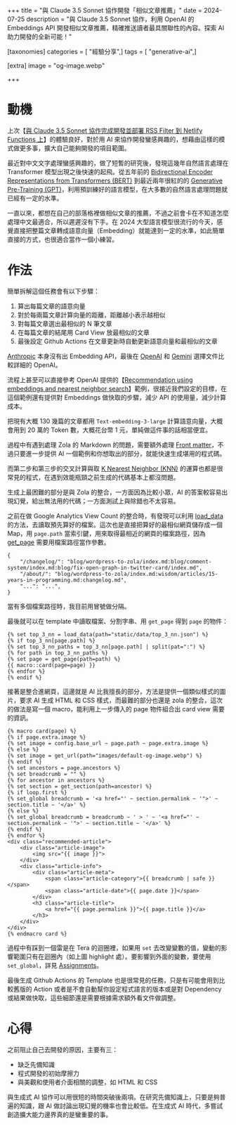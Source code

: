 +++
title = "與 Claude 3.5 Sonnet 協作開發「相似文章推薦」"
date = 2024-07-25
description = "與 Claude 3.5 Sonnet 協作，利用 OpenAI 的 Embeddings API 開發相似文章推薦，精確推送讀者最具關聯性的內容。探索 AI 助力開發的全新可能！"

[taxonomies]
categories = [ "經驗分享",]
tags = [ "generative-ai",]

[extra]
image = "og-image.webp"

+++

# 動機

上次【[與 Claude 3.5 Sonnet 協作完成開發並部署 RSS Filter 到 Netlify Functions 上](@/blog/claude-3-5-sonnet-build-functions/index.md)】的體驗良好，對於用 AI 來協作開發蠻感興趣的，想藉由這樣的模式做更多事，擴大自己能夠開發的項目範圍。

最近對中文文字處理蠻感興趣的，做了短暫的研究後，發現這幾年自然語言處理在 Transformer 模型出現之後快速的起飛。從五年前的 [Bidirectional Encoder Representations from Transformers (BERT)](https://zh.wikipedia.org/zh-tw/BERT) 到最近兩年很紅的的 [Generative Pre-Training (GPT)](https://zh.wikipedia.org/zh-tw/%E5%9F%BA%E4%BA%8E%E8%BD%AC%E6%8D%A2%E5%99%A8%E7%9A%84%E7%94%9F%E6%88%90%E5%BC%8F%E9%A2%84%E8%AE%AD%E7%BB%83%E6%A8%A1%E5%9E%8B)，利用預訓練好的語言模型，在大多數的自然語言處理問題就已經有一定的水準。

一直以來，都想在自己的部落格裡做相似文章的推薦，不過之前會卡在不知道怎麼處理中文最適合，所以遲遲沒有下手。在 2024 大型語言模型很流行的今天，感覺直接把整篇文章轉成語意向量（Embedding）就能達到一定的水準，如此簡單直接的方式，也很適合當作一個小練習。

# 作法

簡單拆解這個任務會有以下步驟：
1. 算出每篇文章的語意向量
2. 對於每兩篇文章計算向量的距離，距離越小表示越相似
3. 對每篇文章選出最相似的 N 筆文章
4. 在每篇文章的結尾用 Card View 放最相似的文章
5. 最後設定 Github Actions 在文章更新時自動更新語意向量和最相似的文章

[Anthropic](https://docs.anthropic.com/en/docs/build-with-claude/embeddings) 本身沒有出 Embedding API，最後在 [OpenAI](https://platform.openai.com/docs/guides/embeddings/what-are-embeddings) 和 [Gemini](https://ai.google.dev/gemini-api/docs/embeddings) 選擇文件比較詳細的 OpenAI。

流程上甚至可以直接參考 OpenAI 提供的【[Recommendation using embeddings and nearest neighbor search](https://cookbook.openai.com/examples/recommendation_using_embeddings)】範例，很接近我們設定的目標，在這個範例還有提供對 Embeddings 做快取的步驟，減少 API 的使用量，減少計算成本。

把現有大概 130 幾篇的文章都用 `Text-embedding-3-large` 計算語意向量，大概會用到 20 萬的 Token 數，大概花台幣 1 元，單純做這件事的話相當便宜。

過程中有遇到處理 Zola 的 Markdown 的問題，需要額外處理 [Front matter](https://www.getzola.org/documentation/content/page/#front-matter)，不過只要進一步提供 AI 一個範例和你想取出的部分，就能快速生成堪用的程式碼。

而第二步和第三步的交叉計算與取 [K Nearest Neighbor (KNN)](https://zh.wikipedia.org/zh-tw/K-%E8%BF%91%E9%82%BB%E7%AE%97%E6%B3%95) 的運算也都是很常見的程式，在遇到效能瓶頸之前生成的代碼基本上都沒問題。

生成上最困難的部分是與 Zola 的整合，一方面因為比較小眾，AI 的答案較容易出現幻覺，給出無法用的代碼；一方面測試上與除錯也不太容易。

之前在做 Google Analytics View Count 的整合時，有發現可以利用 [load_data](https://www.getzola.org/documentation/templates/overview/#load-data) 的方法，去讀取預先算好的檔案。這次也是直接把算好的最相似網頁儲存成一個 Map，用 `page.path` 當索引鍵，用來取得最相近的網頁的檔案路徑，因為 [get_page](https://www.getzola.org/documentation/templates/overview/#get-page) 需要用檔案路徑當作參數。

```json,linenos
{
    "/changelog/": "blog/wordpress-to-zola/index.md:blog/comment-system/index.md:blog/fix-open-graph-in-twitter-card/index.md",
    "/about/": "blog/wordpress-to-zola/index.md:wisdom/articles/15-years-in-programming.md:changelog.md",
    "...": "...",
}
```
當有多個檔案路徑時，我目前用冒號做分隔。

最後就可以在 template 中讀取檔案、分割字串、用 `get_page` 得到 `page` 的物件：
```html,linenos
{% set top_3_nn = load_data(path="static/data/top_3_nn.json") %}
{% if top_3_nn[page.path] %}
{% set top_3_nn_paths = top_3_nn[page.path] | split(pat=":") %}
{% for path in top_3_nn_paths %}
{% set page = get_page(path=path) %}
{{ macro::card(page=page) }}
{% endfor %}
{% endif %}
```

接著是整合進網頁，這邊就是 AI 比我擅長的部分，方法是提供一個類似樣式的圖片，要求 AI 生成 HTML 和 CSS 樣式，而最難的部分也還是 zola 的整合，這次的做法是寫一個 macro，能利用上一步傳入的 page 物件組合出 card view 需要的資訊。
```html,linenos,hl_lines=9-16
{% macro card(page) %}
{% if page.extra.image %}
{% set image = config.base_url ~ page.path ~ page.extra.image %}
{% else %}
{% set image = get_url(path="images/default-og-image.webp") %}
{% endif %}
{% set ancestors = page.ancestors %}
{% set breadcrumb = "" %}
{% for ancestor in ancestors %}
{% set section = get_section(path=ancestor) %}
{% if loop.first %}
{% set_global breadcrumb = '<a href="' ~ section.permalink ~ '">' ~ section.title ~ '</a>' %}
{% else %}
{% set_global breadcrumb = breadcrumb ~ ' > ' ~ '<a href="' ~ section.permalink ~ '">' ~ section.title ~ '</a>' %}
{% endif %}
{% endfor %}
<div class="recommended-article">
    <div class="article-image">
        <img src="{{ image }}">
    </div>
    <div class="article-info">
        <div class="article-meta">
            <span class="article-category">{{ breadcrumb | safe }}</span>
            <span class="article-date">{{ page.date }}</span>
        </div>
        <h3 class="article-title">
            <a href="{{ page.permalink }}">{{ page.title }}</a>
        </h3>
    </div>
</div>
{% endmacro card %}
```

過程中有踩到一個雷是在 Tera 的迴圈裡，如果用 `set` 去改變變數的值，變動的影響範圍只有在迴圈內（如上圖 highlight 處）。要影響到外面的變數，要使用 `set_global`，詳見 [Assignments](https://keats.github.io/tera/docs/#assignments)。

最後生成 Github Actions 的 Template 也是很常見的任務，只是有可能會用到比較舊版的 Action 或者是不會自動幫你設定程式語言的版本或是對 Dependency 或結果做快取，這些細節還是需要根據需求額外看文件做調整。

# 心得

之前阻止自己去開發的原因，主要有三：
* 缺乏先備知識
* 程式開發的初始摩擦力
* 與美觀和使用者介面相關的調整，如 HTML 和 CSS

與生成式 AI 協作可以用很短的時間突破後兩項。在研究先備知識上，只要是夠普遍的知識，跟 AI 做討論出現幻覺的機率也會比較低。在生成式 AI 時代，多嘗試創造擴大能力邊界真的是蠻重要的事。
